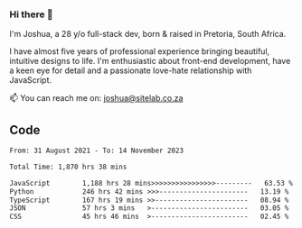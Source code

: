### Hi there 👋

I'm Joshua, a 28 y/o full-stack dev, born & raised in Pretoria, South Africa. 

I have almost five years of professional experience bringing beautiful, intuitive designs to life. I'm enthusiastic about front-end development, have a keen eye for detail and a passionate love-hate relationship with JavaScript.

📫 You can reach me on: joshua@sitelab.co.za

## **Code**

<!--START_SECTION:waka-->

```txt
From: 31 August 2021 - To: 14 November 2023

Total Time: 1,870 hrs 38 mins

JavaScript        1,188 hrs 28 mins>>>>>>>>>>>>>>>>---------   63.53 %
Python            246 hrs 42 mins >>>----------------------   13.19 %
TypeScript        167 hrs 19 mins >>-----------------------   08.94 %
JSON              57 hrs 3 mins   >------------------------   03.05 %
CSS               45 hrs 46 mins  >------------------------   02.45 %
```

<!--END_SECTION:waka-->
